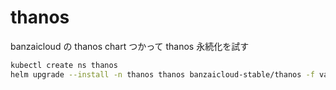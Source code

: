 # thanos

banzaicloud の thanos chart つかって thanos 永続化を試す

```bash
kubectl create ns thanos
helm upgrade --install -n thanos thanos banzaicloud-stable/thanos -f values.yaml
```
